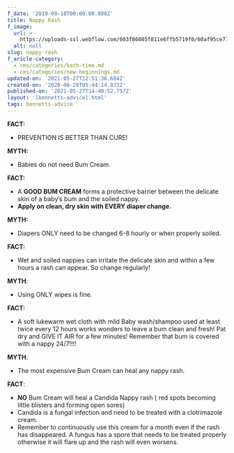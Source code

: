 ```yaml
---
f_date: '2019-09-18T00:00:00.000Z'
title: Nappy Rash
f_image:
  url: >-
    https://uploads-ssl.webflow.com/603f86085f811e6ffb5719f0/60af95ce7703846c84501e5b_bennetts-for-babies---nappy-rash.jpg
  alt: null
slug: nappy-rash
f_aricle-category:
  - cms/categories/bath-time.md
  - cms/categories/new-beginnings.md
updated-on: '2021-05-27T12:51:36.684Z'
created-on: '2020-08-28T05:44:14.873Z'
published-on: '2021-05-27T14:48:52.757Z'
layout: '[bennetts-advice].html'
tags: bennetts-advice
---
```


**FACT:**

*   PREVENTION IS BETTER THAN CURE!

**MYTH:**

*   Babies do not need Bum Cream.

**FACT:**

*   A **GOOD BUM CREAM** forms a protective barrier between the delicate skin of a baby’s bum and the soiled nappy.
*   **Apply on clean, dry skin with EVERY diaper change.**

**MYTH:**

*   Diapers ONLY need to be changed 6-8 hourly or when properly soiled.

**FACT:**

*   Wet and soiled nappies can irritate the delicate skin and within a few hours a rash can appear. So change regularly!

**MYTH**:

*   Using ONLY wipes is fine.

**FACT:**

*   A soft lukewarm wet cloth with mild Baby wash/shampoo used at least twice every 12 hours works wonders to leave a bum clean and fresh! Pat dry and GIVE IT AIR for a few minutes! Remember that bum is covered with a nappy 24/7!!!!  
      
    

**MYTH**:

*   The most expensive Bum Cream can heal any nappy rash.

**FACT**:

*   **NO** Bum Cream will heal a Candida Nappy rash ( red spots becoming little blisters and forming open sores)
*   Candida is a fungal infection and need to be treated with a clotrimazole cream.
*   Remember to continuously use this cream for a month even if the rash has disappeared. A fungus has a spore that needs to be treated properly otherwise it will flare up and the rash will even worsens.
